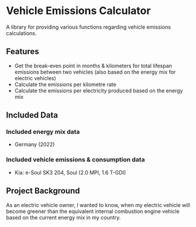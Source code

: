 # Vehicle Emissions Calculator
A library for providing various functions regarding vehicle emissions calculations.

## Features
- Get the break-even point in months & kilometers for total lifespan emissions between two vehicles (also based on the energy mix for electric vehicles)
- Calculate the emissions per kilometre rate
- Calculate the emissions per electricity produced based on the energy mix

## Included Data
### Included energy mix data
- Germany (2022)

### Included vehicle emissions & consumption data
- Kia: e-Soul SK3 204, Soul (2.0 MPI, 1.6 T-GDI)

## Project Background
As an electric vehicle owner, I wanted to know, when my electric vehicle will become greener than the equivalent internal combustion engine vehicle based on the current energy mix in my country. 
